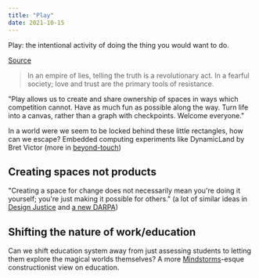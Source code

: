 ```yaml
---
title: "Play"
date: 2021-10-15
---
```


Play: the intentional activity of doing the thing you would want to do. 

[Source](https://kernel.community/en/learn/module-1/joyful-subversion)

> In an empire of lies, telling the truth is a revolutionary act. In a fearful society; love and trust are the primary tools of resistance.

"Play allows us to create and share ownership of spaces in ways which competition cannot. Have as much fun as possible along the way. Turn life into a canvas, rather than a graph with checkpoints. Welcome everyone."

In a world were we seem to be locked behind these little rectangles, how can we escape? Embedded computing experiments like DynamicLand by Bret Victor (more in [beyond-touch](thoughts/beyond-touch.md))

## Creating spaces not products
"Creating a space for change does not necessarily mean you're doing it yourself; you're just making it possible for others." (a lot of similar ideas in [Design Justice](thoughts/books/design-justice.md) and [a new DARPA](thoughts/a-new-darpa.md))

## Shifting the nature of work/education
Can we shift education system away from just assessing students to letting them explore the magical worlds themselves? A more [Mindstorms](thoughts/books/mindstorms.md)-esque constructionist view on education.
